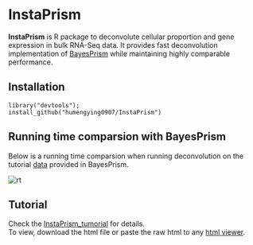 # InstaPrism
**InstaPrism** is R package to deconvolute cellular proportion and gene expression in bulk RNA-Seq data. 
It provides fast deconvolution implementation of [BayesPrism](https://github.com/Danko-Lab/BayesPrism) while maintaining highly comparable performance. 
## Installation
```````
library("devtools");
install_github("humengying0907/InstaPrism")
```````
## Running time comparsion with BayesPrism
Below is a running time comparsion when running deconvolution on the tutorial [data](https://github.com/Danko-Lab/BayesPrism/tree/main/tutorial.dat) 
provided in BayesPrism. 

![rt](https://user-images.githubusercontent.com/54827603/217444704-027b794f-1ac0-42c0-9bd0-e9a5d1bb338e.png)

## Tutorial
Check the [InstaPrism_tumorial](https://github.com/humengying0907/InstaPrism/blob/master/InstaPrism_tutorial.html) for details. \
To view, download the html file or paste the raw html to any [html viewer](https://codebeautify.org/htmlviewer).

